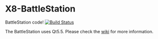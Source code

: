 # X8-BattleStation
BattleStation code! [![Build Status](https://travis-ci.org/purduerov/X8-BattleStation.svg)](https://travis-ci.org/purduerov/X8-BattleStation)  

The BattleStation uses Qt5.5. Please check the [wiki](rovwiki.pieee.org) for more information.

